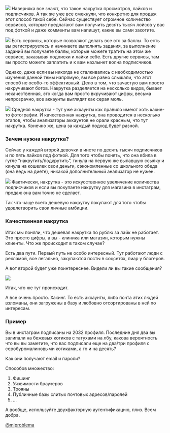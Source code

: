 ![](https://cs11.pikabu.ru/post_img/big/2018/12/03/1/1543792547124621754.jpg)
Наверняка все знают, что такое накрутка просмотров, лайков и подписчиков. А так же уже все смекнули, что конкретно для продаж этот способ такой себе. Сейчас существует огромное количество сервисов, которые предлагают вам получить десять тысяч лойсов у вас под фоткой и даже комменты вам напишут, какие вы сами захотите.

![](https://cs7.pikabu.ru/post_img/big/2018/12/03/1/1543791870144916680.jpg)
Есть сервисы, которые позволяют делать все это за баллы. То есть вы регистрируетесь и начинаете выполнять задания, за выполнение заданий вы получаете баллы, которые можете тратить на этом же сервисе, заказывая подписки и лайки себе. Есть другие сервисы, там вы просто можете заплатить и к вам нахлынет волна подписчиков.

Однако, даже если вы никогда не сталкивались с необходимостью изучения данной темы напрямую, вы все равно слышали, что этот способ не особо-то эффективный. Дело в том, что зачастую вам просто накручивают ботов. Накрутка разделяется на несколько видов, бывает некачественная, это когда вам просто вкручивают цифры, весьма непрозрачно, все аккаунты выглядят как серая моль.

![](https://cs11.pikabu.ru/post_img/big/2018/12/03/1/1543792453159339678.jpg)
Средняя накрутка - тут уже аккаунты как правило имеют хоть какие-то фотографии. И качественная накрутка, она проводится в несколько этапов, чтобы анализаторы аккаунтов не орали красным, что тут накрутка. Конечно же, цена за каждый подход будет разной.

### Зачем нужна накрутка?

Сейчас у каждой второй девочки в инсте по десять тысяч подписчиков и по пять лайков под фоткой. Для того чтобы понять, что она вбила в гугле “накрутить/подкрутить”, ткнула на первую же выпавшую ссылку и кинула на кошелек свои деньги, сэкономленные со школьного обеда (она ведь на диете), никакой дополнительный анализатор не нужен.

![](https://cs7.pikabu.ru/post_img/big/2018/12/03/1/154379240115825267.jpg)
Фактически, накрутка - это искусственное увеличение количества подписчиков и если вы покупаете накрутку для магазина в инстаграм, продаж она вам точно не сделает.

Так что чаще всего дешевую накрутку покупают для того чтобы удовлетворить свои личные амбиции.

### Качественная накрутка

Итак мы поняли, что дешевая накрутка по рублю за лайк не работает. Это просто цифры, а вы - клиника или магазин, которым нужны клиенты. Что же происходит в таком случае?

Есть два пути. Первый путь не особо интересный. Тут работают люди с рекламой, все легально, закупаются посты в соцсетях, пиар у блогеров.

А вот второй будет уже поинтереснее. Видели ли вы такие сообщения?

![](https://cs11.pikabu.ru/post_img/big/2018/12/03/1/1543792621186465796.jpg)

Итак, что же тут происходит.

А все очень просто. Хакинг. То есть аккаунты, либо почта этих людей взломаны, они загружены в базу и любовно отсортированы в ней по интересам.

### Пример

Вы в инстаграм подписаны на 2032 профиля. Последние дня два вы залипали на бежевых котиков с татухами на лбу, какова вероятность что вы вы заметите, что вас подписали еще на два/три профиля с серобуромалиновыми котиками, а то и на десять?

Как они получают email и пароли?

Способов множество:
1. Фишинг
2. Уязвимости браузеров
3. Трояны
4. Публичные базы слитых почтовых адресов/паролей
5. ...

А вообще, используйте двухфакторную аутентификацию, плиз. Всем добра.

[@miproblema](https://t.me/miproblema)
